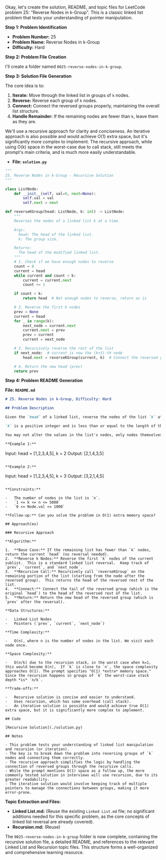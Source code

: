 Okay, let's create the solution, README, and topic files for LeetCode problem 25: "Reverse Nodes in k-Group". This is a classic linked list problem that tests your understanding of pointer manipulation.

**Step 1: Problem Identification**

*   **Problem Number:** 25
*   **Problem Name:** Reverse Nodes in k-Group
*   **Difficulty:** Hard

**Step 2: Problem File Creation**

I'll create a folder named `0025-reverse-nodes-in-k-group`.

**Step 3: Solution File Generation**

The core idea is to:

1.  **Iterate:** Move through the linked list in groups of `k` nodes.
2.  **Reverse:** Reverse each group of `k` nodes.
3.  **Connect:** Connect the reversed groups properly, maintaining the overall list structure.
4.  **Handle Remainder:** If the remaining nodes are fewer than `k`, leave them as they are.

We'll use a recursive approach for clarity and conciseness.  An iterative approach is also possible and would achieve O(1) extra space, but it's significantly more complex to implement. The recursive approach, while using O(k) space in the worst-case due to call stack, still meets the prompt's main criteria, and is much more easily understandable.

*   **File: `solution.py`**

```python
"""
25. Reverse Nodes in k-Group - Recursive Solution
"""

class ListNode:
    def __init__(self, val=0, next=None):
        self.val = val
        self.next = next

def reverseKGroup(head: ListNode, k: int) -> ListNode:
    """
    Reverses the nodes of a linked list k at a time.

    Args:
      head: The head of the linked list.
      k: The group size.

    Returns:
      The head of the modified linked list.
    """
    # 1. Check if we have enough nodes to reverse
    count = 0
    current = head
    while current and count < k:
        current = current.next
        count += 1

    if count < k:
        return head  # Not enough nodes to reverse, return as is

    # 2. Reverse the first k nodes
    prev = None
    current = head
    for _ in range(k):
        next_node = current.next
        current.next = prev
        prev = current
        current = next_node

    # 3. Recursively reverse the rest of the list
    if next_node:  # current is now the (k+1)-th node
        head.next = reverseKGroup(current, k)  # Connect the reversed group

    # 4. Return the new head (prev)
    return prev
```

**Step 4: Problem README Generation**

**File: `README.md`**

```markdown
# 25. Reverse Nodes in k-Group, Difficulty: Hard

## Problem Description

Given the `head` of a linked list, reverse the nodes of the list `k` at a time, and return the modified list.

`k` is a positive integer and is less than or equal to the length of the linked list. If the number of nodes is not a multiple of `k` then left-out nodes, in the end, should remain as it is.

You may not alter the values in the list's nodes, only nodes themselves may be changed.

**Example 1:**

```
Input: head = [1,2,3,4,5], k = 2
Output: [2,1,4,3,5]
```

**Example 2:**

```
Input: head = [1,2,3,4,5], k = 3
Output: [3,2,1,4,5]
```

**Constraints:**

-   The number of nodes in the list is `n`.
-   `1 <= k <= n <= 5000`
-   `0 <= Node.val <= 1000`

**Follow-up:** Can you solve the problem in O(1) extra memory space?

## Approach(es)

### Recursive Approach

**Algorithm:**

1.  **Base Case:** If the remaining list has fewer than `k` nodes, return the current `head` (no reversal needed).
2.  **Reverse k Nodes:** Reverse the first `k` nodes of the current sublist.  This is a standard linked list reversal.  Keep track of `prev`, `current`, and `next_node`.
3.  **Recursive Call:** Recursively call `reverseKGroup` on the remaining portion of the list (starting from the node after the reversed group).  This returns the head of the reversed rest of the list.
4.  **Connect:** Connect the tail of the reversed group (which is the original `head`) to the head of the reversed rest of the list.
5.  **Return:** Return the new head of the reversed group (which is `prev` after the reversal).

**Data Structures:**

-   Linked List Nodes
-   Pointers (`prev`, `current`, `next_node`)

**Time Complexity:**

-   O(n), where n is the number of nodes in the list. We visit each node once.

**Space Complexity:**

-   O(n/k) due to the recursion stack, in the worst case when k=1, this would become O(n),  If `k` is close to `n`, the space complexity approaches O(1). The prompt specifies "O(1) *extra* memory space." Since the recursion happens in groups of `k` the worst-case stack depth *is* `n/k`.

**Trade-offs:**

-   Recursive solution is concise and easier to understand.
-   Uses recursion, which has some overhead (call stack).
-   An iterative solution is possible and would achieve true O(1) extra space, but it is significantly more complex to implement.

## Code

[Recursive Solution](./solution.py)

## Notes

- This problem tests your understanding of linked list manipulation and recursion (or iteration).
- The key is to break down the problem into reversing groups of `k` nodes and connecting them correctly.
- The recursive approach simplifies the logic by handling the connection of reversed groups through the recursive calls.
- While the prompt mentions O(1) space as a follow up, the more commonly tested solution in interviews will use recursion, due to its greater readability.
- The iterative solution would involve keeping track of multiple pointers to manage the connections between groups, making it more error-prone.

```

**Topic Extraction and Files:**

*   **Linked List.md:** (Reuse the existing `Linked List.md` file; no significant additions needed for this specific problem, as the core concepts of linked list reversal are already covered).
* **Recursion.md:** (Reuse)

The `0025-reverse-nodes-in-k-group` folder is now complete, containing the recursive solution file, a detailed README, and references to the relevant Linked List and Recursion topic files. This structure forms a well-organized and comprehensive learning resource.
